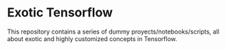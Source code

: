 # Exotic Tensorflow
This repository contains a series of dummy proyects/notebooks/scripts, all about exotic and highly customized concepts in Tensorflow.
